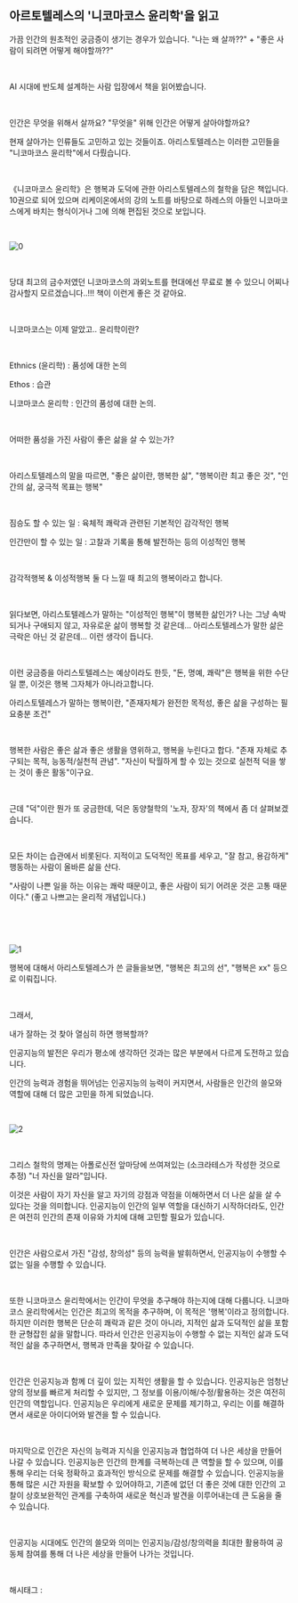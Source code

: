 ## 아르토텔레스의 '니코마코스 윤리학'을 읽고

가끔 인간의 원초적인 궁금증이 생기는 경우가 있습니다. "나는 왜 살까??" + "좋은 사람이 되려면 어떻게 해야할까??"

​

AI 시대에 반도체 설계하는 사람 입장에서 책을 읽어봤습니다.

​

인간은 무엇을 위해서 살까요? "무엇을" 위해 인간은 어떻게 살아야할까요?

현재 살아가는 인류들도 고민하고 있는 것들이죠. 아리스토텔레스는 이러한 고민들을 "니코마코스 윤리학"에서 다뤘습니다.

​

《니코마코스 윤리학》은  행복과 도덕에 관한 아리스토텔레스의 철학을 담은 책입니다. 10권으로 되어 있으며 리케이온에서의 강의 노트를 바탕으로 하레스의 아들인 니코마코스에게 바치는 형식이거나 그에 의해 편집된 것으로 보입니다.

​

![0](/asset/img/223076554633/0.png)

​

당대 최고의 금수저였던 니코마코스의 과외노트를 현대에선 무료로 볼 수 있으니 어찌나 감사할지 모르겠습니다..!!! 책이 이런게 좋은 것 같아요.

​

니코마코스는 이제 알았고.. 윤리학이란?

​

Ethnics (윤리학) : 품성에 대한 논의

Ethos : 습관

니코마코스 윤리학 : 인간의 품성에 대한 논의.

​

어떠한 품성을 가진 사람이 좋은 삶을 살 수 있는가?

​

아리스토텔레스의 말을 따르면, "좋은 삶이란, 행복한 삶", "행복이란 최고 좋은 것", "인간의 삶, 궁극적 목표는 행복"

​

짐승도 할 수 있는 일 : 육체적 쾌락과 관련된 기본적인 감각적인 행복

인간만이 할 수 있는 일 : 고찰과 기록을 통해 발전하는 등의 이성적인 행복

​

감각적행복 & 이성적행복 둘 다 느낄 때 최고의 행복이라고 합니다.

​

읽다보면, 아리스토텔레스가 말하는 "이성적인 행복"이 행복한 삶인가? 나는 그냥 속박되거나 구애되지 않고, 자유로운 삶이 행복할 것 같은데... 아리스토텔레스가 말한 삶은 극락은 아닌 것 같은데... 이런 생각이 듭니다.

​

이런 궁금증을 아리스토텔레스는 예상이라도 한듯, "돈, 명예, 쾌락"은 행복을 위한 수단일 뿐, 이것은 행복 그자체가 아니라고합니다.

아리스토텔레스가 말하는 행복이란, "존재자체가 완전한 목적성, 좋은 삶을 구성하는 필요충분 조건"

​

행복한 사람은 좋은 삶과 좋은 생활을 영위하고, 행복을 누린다고 합다. "존재 자체로 추구되는 목적, 능동적/실천적 관념". "자신이 탁월하게 할 수 있는 것으로 실천적 덕을 쌓는 것이 좋은 활동"이구요.

​

근데 "덕"이란 뭔가 또 궁금한데, 덕은 동양철학의 '노자, 장자'의 책에서 좀 더 살펴보겠습니다.

​

모든 차이는 습관에서 비롯된다. 지적이고 도덕적인 목표를 세우고, "잘 참고, 용감하게" 행동하는 사람이 올바른 삶을 산다.

"사람이 나쁜 일을 하는 이유는 쾌락 때문이고, 좋은 사람이 되기 어려운 것은 고통 때문이다." (좋고 나쁘고는 윤리적 개념입니다.)

​

​

![1](/asset/img/223076554633/1.png)

행복에 대해서 아리스토텔레스가 쓴 글들을보면, "행복은 최고의 선", "행복은 xx" 등으로 이뤄집니다.

​

그래서, 

내가 잘하는 것 찾아 열심히 하면  행복할까?

인공지능의 발전은 우리가 평소에 생각하던 것과는 많은 부분에서 다르게 도전하고 있습니다.

인간의 능력과 경험을 뛰어넘는 인공지능의 능력이 커지면서, 사람들은 인간의 쓸모와 역할에 대해 더 많은 고민을 하게 되었습니다.

​

![2](/asset/img/223076554633/2.png)

​

그리스 철학의 명제는 아폴로신전 앞마당에 쓰여져있는 (소크라테스가 작성한 것으로 추정) "너 자신을 알라"입니다.

이것은 사람이 자기 자신을 알고 자기의 강점과 약점을 이해하면서 더 나은 삶을 살 수 있다는 것을 의미합니다. 인공지능이 인간의 일부 역할을 대신하기 시작하더라도, 인간은 여전히 인간의 존재 이유와 가치에 대해 고민할 필요가 있습니다.

​

인간은 사람으로서 가진 "감성, 창의성" 등의 능력을 발휘하면서, 인공지능이 수행할 수 없는 일을 수행할 수 있습니다.

​

또한 니코마코스 윤리학에서는 인간이 무엇을 추구해야 하는지에 대해 다룹니다. 니코마코스 윤리학에서는 인간은 최고의 목적을 추구하며, 이 목적은 '행복'이라고 정의합니다. 하지만 이러한 행복은 단순히 쾌락과 같은 것이 아니라, 지적인 삶과 도덕적인 삶을 포함한 균형잡힌 삶을 말합니다. 따라서 인간은 인공지능이 수행할 수 없는 지적인 삶과 도덕적인 삶을 추구하면서, 행복과 만족을 찾아갈 수 있습니다.

​

인간은 인공지능과 함께 더 깊이 있는 지적인 생활을 할 수 있습니다. 인공지능은 엄청난 양의 정보를 빠르게 처리할 수 있지만, 그 정보를 이용/이해/수정/활용하는 것은 여전히 인간의 역할입니다. 인공지능은 우리에게 새로운 문제를 제기하고, 우리는 이를 해결하면서 새로운 아이디어와 발견을 할 수 있습니다.

​

마지막으로 인간은 자신의 능력과 지식을 인공지능과 협업하여 더 나은 세상을 만들어 나갈 수 있습니다. 인공지능은 인간의 한계를 극복하는데 큰 역할을 할 수 있으며, 이를 통해 우리는 더욱 정확하고 효과적인 방식으로 문제를 해결할 수 있습니다. 인공지능을 통해 많은 시간 자원을 확보할 수 있어야하고, 기존에 없던 더 좋은 것에 대한 인간의 고찰이 상호보완적인 관계를 구축하여 새로운 혁신과 발견을 이루어내는데 큰 도움을 줄 수 있습니다.

​

인공지능 시대에도 인간의 쓸모와 의미는 인공지능/감성/창의력을 최대한 활용하여 공동체 참여를 통해 더 나은 세상을 만들어 나가는 것입니다.

​

 해시태그 : 